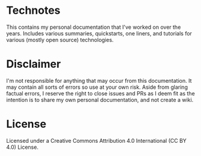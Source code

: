 # Technotes
This contains my personal documentation that I've worked on over the years. Includes various summaries, quickstarts, one liners, and tutorials for various (mostly open source) technologies.

# Disclaimer
I'm not responsible for anything that may occur from this documentation. It may contain all sorts of errors so use at your own risk. Aside from glaring factual errors, I reserve the right to close issues and PRs as I deem fit as the intention is to share my own personal documentation, and not create a wiki.

# License
Licensed under a Creative Commons Attribution 4.0 International (CC BY 4.0) License.
